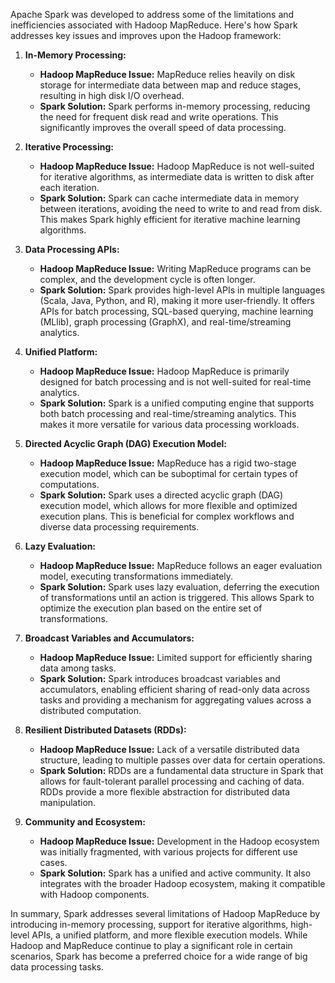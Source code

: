 Apache Spark was developed to address some of the limitations and inefficiencies associated with Hadoop MapReduce. Here's how Spark addresses key issues and improves upon the Hadoop framework:

1. **In-Memory Processing:**
   - **Hadoop MapReduce Issue:** MapReduce relies heavily on disk storage for intermediate data between map and reduce stages, resulting in high disk I/O overhead.
   - **Spark Solution:** Spark performs in-memory processing, reducing the need for frequent disk read and write operations. This significantly improves the overall speed of data processing.

2. **Iterative Processing:**
   - **Hadoop MapReduce Issue:** Hadoop MapReduce is not well-suited for iterative algorithms, as intermediate data is written to disk after each iteration.
   - **Spark Solution:** Spark can cache intermediate data in memory between iterations, avoiding the need to write to and read from disk. This makes Spark highly efficient for iterative machine learning algorithms.

3. **Data Processing APIs:**
   - **Hadoop MapReduce Issue:** Writing MapReduce programs can be complex, and the development cycle is often longer.
   - **Spark Solution:** Spark provides high-level APIs in multiple languages (Scala, Java, Python, and R), making it more user-friendly. It offers APIs for batch processing, SQL-based querying, machine learning (MLlib), graph processing (GraphX), and real-time/streaming analytics.

4. **Unified Platform:**
   - **Hadoop MapReduce Issue:** Hadoop MapReduce is primarily designed for batch processing and is not well-suited for real-time analytics.
   - **Spark Solution:** Spark is a unified computing engine that supports both batch processing and real-time/streaming analytics. This makes it more versatile for various data processing workloads.

5. **Directed Acyclic Graph (DAG) Execution Model:**
   - **Hadoop MapReduce Issue:** MapReduce has a rigid two-stage execution model, which can be suboptimal for certain types of computations.
   - **Spark Solution:** Spark uses a directed acyclic graph (DAG) execution model, which allows for more flexible and optimized execution plans. This is beneficial for complex workflows and diverse data processing requirements.

6. **Lazy Evaluation:**
   - **Hadoop MapReduce Issue:** MapReduce follows an eager evaluation model, executing transformations immediately.
   - **Spark Solution:** Spark uses lazy evaluation, deferring the execution of transformations until an action is triggered. This allows Spark to optimize the execution plan based on the entire set of transformations.

7. **Broadcast Variables and Accumulators:**
   - **Hadoop MapReduce Issue:** Limited support for efficiently sharing data among tasks.
   - **Spark Solution:** Spark introduces broadcast variables and accumulators, enabling efficient sharing of read-only data across tasks and providing a mechanism for aggregating values across a distributed computation.

8. **Resilient Distributed Datasets (RDDs):**
   - **Hadoop MapReduce Issue:** Lack of a versatile distributed data structure, leading to multiple passes over data for certain operations.
   - **Spark Solution:** RDDs are a fundamental data structure in Spark that allows for fault-tolerant parallel processing and caching of data. RDDs provide a more flexible abstraction for distributed data manipulation.

9. **Community and Ecosystem:**
   - **Hadoop MapReduce Issue:** Development in the Hadoop ecosystem was initially fragmented, with various projects for different use cases.
   - **Spark Solution:** Spark has a unified and active community. It also integrates with the broader Hadoop ecosystem, making it compatible with Hadoop components.

In summary, Spark addresses several limitations of Hadoop MapReduce by introducing in-memory processing, support for iterative algorithms, high-level APIs, a unified platform, and more flexible execution models. While Hadoop and MapReduce continue to play a significant role in certain scenarios, Spark has become a preferred choice for a wide range of big data processing tasks.
